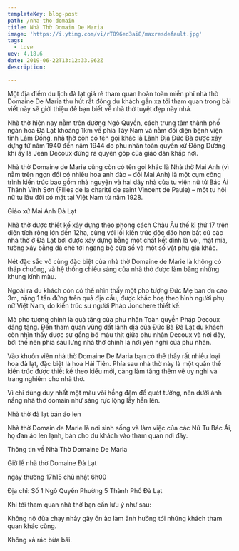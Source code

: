 ```yaml
---
templateKey: blog-post
path: /nha-tho-domain
title: Nhà Thờ Domain De Maria
image: 'https://i.ytimg.com/vi/rT896ed3ai8/maxresdefault.jpg' 
tags:
  - Love
uev: 4.18.6
date: 2019-06-22T13:12:33.962Z
description:

---
```


Một địa điểm du lịch đà lạt giá rẻ tham quan hoàn toàn miễn phí nhà thờ Domaine De Maria thu hút rất đông du khách gần xa tới tham quan trong bài viết này sẽ giới thiệu để bạn biết về nhà thờ tuyệt đẹp này nhá.


Nhà thờ hiện nay nằm trên đường Ngô Quyền, cách trung tâm thành phố ngàn hoa Đà Lạt  khoảng 1km về phía Tây Nam và nằm đối diện bệnh viện tỉnh Lâm Đồng, nhà thờ còn có tên gọi khác là Lãnh Địa Đức Bà được xây dựng từ năm 1940 đến năm 1944 do phu nhân toàn quyền xứ Đông Dương  khi ấy là Jean Decoux đứng ra quyên góp của giáo dân khắp nơi.


Nhà thờ Domaine de Marie cũng còn có tên gọi khác là Nhà thờ Mai Anh (vì nằm trên ngọn đồi có nhiều hoa anh đào – đồi Mai Anh) là một cụm công trình kiến trúc bao gồm nhà nguyện và hai dãy nhà của tu viện nữ tử Bác Ái Thánh Vinh Sơn (Filles de la charité de saint Vincent de Paule) – một tu hội nữ tu lâu đời có mặt tại Việt Nam từ năm 1928.

Giáo xứ Mai Anh Đà Lạt


Nhà thờ được thiết kế xây dựng theo phong cách Châu Âu thế kỉ thứ 17 trên diện tích rộng lớn đến 12ha, cùng với lối kiến trúc độc đáo hơn bất cứ các nhà thờ ở Đà Lạt bởi được xây dựng bằng một chất kết dính là vôi, mật mía, tường xây bằng đá chẻ tới ngang bệ cửa sổ và một số vật phụ gia khác.

Nét đặc sắc vô cùng đặc biệt của nhà thờ Domaine de Marie là không có tháp chuông, và hệ thống chiếu sáng của nhà thờ được làm bằng những khung kính màu.

Ngoài ra du khách còn có thể nhìn thấy một pho tượng Đức Mẹ ban ơn cao 3m, nặng 1 tấn đứng trên quả địa cầu, được khắc hoạ theo hình người phụ nữ Việt Nam, do kiến trúc sư người Pháp Jonchere thiết kế.


Mà pho tượng chính là quà tặng của phu nhân Toàn quyền Pháp Decoux dâng tặng. Đến tham quan vùng đất lãnh địa của Đức Bà Đà Lạt du khách còn nhìn thấy được sự gắng bó máu thịt giữa phu nhân Decoux và nơi đây, bởi thế nên phía sau lưng nhà thờ chính là nơi yên nghĩ của phu nhân.

Vào khuôn viên nhà thờ Domaine De Maria bạn có thể thấy rất nhiều loại hoa đà lạt, đặc biệt là hoa Hải Tiên. Phía sau nhà thờ này là một quần thể kiến trúc được thiết kế theo kiểu mới, càng làm tăng thêm vẽ uy nghi và trang nghiêm cho nhà thờ.

Vì chỉ dùng duy nhất một màu vôi hồng đậm để quét tường, nên dưới ánh nắng nhà thờ domain như sáng rực lộng lẫy hẳn lên.


Nhà thờ đà lạt bán áo len

Nhà thờ Domain de Marie là nơi sinh sống và làm việc của các Nữ Tu Bác Ái, họ đan áo len lạnh, bán cho du khách vào tham quan nơi đây.




Thông tin về Nhà Thờ Domaine De Maria

Giờ lễ nhà thờ Domaine Đà Lạt

ngày thường 17h15 chủ nhật 6h00

Địa chỉ:
Số 1 Ngô Quyền Phường 5 Thành Phố Đà Lạt


Khi tới tham quan nhà thờ bạn cần lưu ý như sau:

Không nô đùa chạy nhảy gây ồn ào làm ảnh hưởng tới những khách tham quan khác cũng.

Không xả rác bừa bãi.